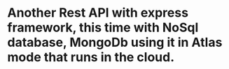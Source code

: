 # Another Rest API with express framework, this time with NoSql database, MongoDb using it in Atlas mode that runs in the cloud.